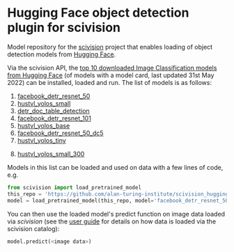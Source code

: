 # Hugging Face object detection plugin for scivision

Model repository for the [scivision](https://scivision.readthedocs.io/) project that enables loading of object detection models from [Hugging Face](https://huggingface.co/models?pipeline_tag=object-detection&sort=downloads).

Via the scivision API, the [top 10 downloaded Image Classification models from Hugging Face](https://huggingface.co/models?pipeline_tag=object-detection&sort=downloads) (of models with a model card, last updated 31st May 2022) can be installed, loaded and run. The list of models is as follows:

1. [facebook_detr_resnet_50](https://huggingface.co/facebook/detr-resnet-50)
2. [hustvl_yolos_small](https://huggingface.co/hustvl/yolos-small)
3. [detr_doc_table_detection](https://huggingface.co/TahaDouaji/detr-doc-table-detection)
4. [facebook_detr_resnet_101](https://huggingface.co/facebook/detr-resnet-101)
5. [hustvl_yolos_base](https://huggingface.co/hustvl/yolos-base)
6. [facebook_detr_resnet_50_dc5](https://huggingface.co/facebook/detr-resnet-50-dc5)
7. [hustvl_yolos_tiny](https://huggingface.co/hustvl/yolos-tiny)
<!-- 8. [fasterrcnn_mobilenet_v3_large_fpn](https://huggingface.co/mindee/fasterrcnn_mobilenet_v3_large_fpn) -->
8. [hustvl_yolos_small_300](https://huggingface.co/hustvl/yolos-small-300)

Models in this list can be loaded and used on data with a few lines of code, e.g.

```python
from scivision import load_pretrained_model
this_repo = 'https://github.com/alan-turing-institute/scivision_huggingface_objectdetection'
model = load_pretrained_model(this_repo, model='facebook_detr_resnet_50')
```

You can then use the loaded model's predict function on image data loaded via *scivision* (see the [user guide](https://scivision.readthedocs.io/en/latest/user_guide.html) for details on how data is loaded via the scivision catalog):

```python
model.predict(<image data>)
```
